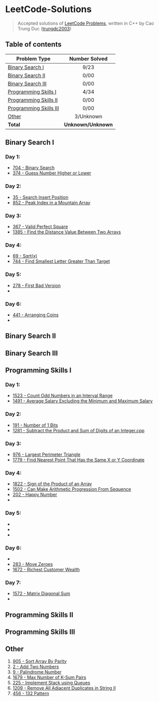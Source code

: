 # LeetCode-Solutions
> Accepted solutions of [LeetCode Problems](https://leetcode.com/problemset/all/), written in C++ by Cao Trung Duc ([trungdc2003](https://leetcode.com/trungdc2003/))

## Table of contents
|                   Problem Type                    | Number Solved |
|---------------------------------------------------|:-------------:|
| [Binary Search I](#Binary-Search-I)               |      9/23     |
| [Binary Search II](#Binary-Search-II)             |      0/00     |
| [Binary Search III](#Binary-Search-III)           |      0/00     |
| [Programming Skills I](#Programming-Skills-I)     |      4/34     |
| [Programming Skills II](#Programming-Skills-II)   |      0/00     |
| [Programming Skills III](#Programming-Skills-III) |      0/00     |
| [Other](#Other)                                   |    3/Unknown  |
| **Total**                                         |**Unknown/Unknown**|

## Binary Search I
### Day 1:
- [704 - Binary Search](source/704%20-%20Binary%20Search.cpp)
- [374 - Guess Number Higher or Lower](source/374%20-%20Guess%20Number%20Higher%20or%20Lower.cpp)
### Day 2:
- [35 - Search Insert Position](source/35%20-%20Search%20Insert%20Position.cpp)
- [852 - Peak Index in a Mountain Array](source/852%20-%20Peak%20Index%20in%20a%20Mountain%20Array.cpp)
### Day 3:
- [367 - Valid Perfect Square](source/367%20-%20Valid%20Perfect%20Square.cpp)
- [1385 - Find the Distance Value Between Two Arrays](source/1385%20-%20Find%20the%20Distance%20Value%20Between%20Two%20Arrays.cpp)
### Day 4:
- [69 - Sqrt(x)](source/69%20-%20Sqrt(x).cpp)
- [744 - Find Smallest Letter Greater Than Target](source/744%20-%20Find%20Smallest%20Letter%20Greater%20Than%20Target.cpp)
### Day 5:
- [278 - First Bad Version](source/278%20-%20First%20Bad%20Version.cpp)
- []()
### Day 6:
- [441 - Arranging Coins](source/441%20-%20Arranging%20Coins.cpp)
- []()

## Binary Search II


## Binary Search III


## Programming Skills I
### Day 1:
- [1523 - Count Odd Numbers in an Interval Range](source/1523%20-%20Count%20Odd%20Numbers%20in%20an%20Interval%20Range.cpp)
- [1491 - Average Salary Excluding the Minimum and Maximum Salary](source/1491%20-%20Average%20Salary%20Excluding%20the%20Minimum%20and%20Maximum%20Salary.cpp)
### Day 2:
- [191 - Number of 1 Bits](source/191%20-%20Number%20of%201%20Bits.cpp)
- [1281 - Subtract the Product and Sum of Digits of an Integer.cpp](source/1281%20-%20Subtract%20the%20Product%20and%20Sum%20of%20Digits%20of%20an%20Integer.cpp)
### Day 3:
- [976 - Largest Perimeter Triangle](source/976%20-%20Largest%20Perimeter%20Triangle.cpp)
- [1779 - Find Nearest Point That Has the Same X or Y Coordinate](source/1779%20-%20Find%20Nearest%20Point%20That%20Has%20the%20Same%20X%20or%20Y%20Coordinate.cpp)
### Day 4:
- [1822 - Sign of the Product of an Array](source/1822%20-%20Sign%20of%20the%20Product%20of%20an%20Array.cpp)
- [1502 - Can Make Arithmetic Progression From Sequence](source/1502%20-%20Can%20Make%20Arithmetic%20Progression%20From%20Sequence.cpp)
- [202 - Happy Number](source/202%20-%20Happy%20Number.cpp)
-
### Day 5:
-
-
-
### Day 6:
- 
- [283 - Move Zeroes](source/283%20-%20Move%20Zeroes.cpp)
- [1672 - Richest Customer Wealth](source/1672%20-%20Richest%20Customer%20Wealth.cpp)
### Day 7:
- [1572 - Matrix Diagonal Sum](source/1572%20-%20Matrix%20Diagonal%20Sum.cpp)
- 

## Programming Skills II


## Programming Skills III


## Other
1. [905 - Sort Array By Parity](source/905%20-%20Sort%20Array%20By%20Parity.cpp)
2. [2 - Add Two Numbers](source/2%20-%20Add%20Two%20Numbers.cpp)
3. [9 - Palindrome Number](source/9%20-%20Palindrome%20Number.cpp)
4. [1679 - Max Number of K-Sum Pairs](source/1679%20-%20Max%20Number%20of%20K-Sum%20Pairs.cpp)
5. [225 - Implement Stack using Queues](source/225%20-%20Implement%20Stack%20using%20Queues.cpp)
6. [1209 - Remove All Adjacent Duplicates in String II](source/1209%20-%20Remove%20All%20Adjacent%20Duplicates%20in%20String%20II.cpp)
7. [456 - 132 Pattern](source/456%20-%20132%20Pattern.cpp)

